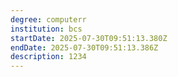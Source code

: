 ```yaml
---
degree: computerr
institution: bcs
startDate: 2025-07-30T09:51:13.380Z
endDate: 2025-07-30T09:51:13.386Z
description: 1﻿234
---
```

